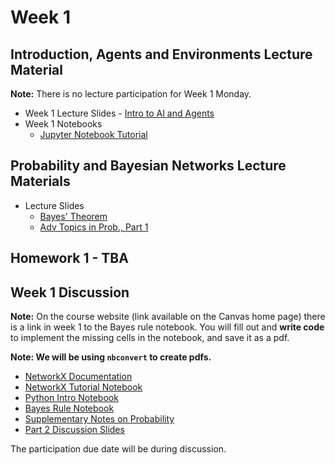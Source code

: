 # Week 1

## Introduction, Agents and Environments Lecture Material

**Note:** There is no lecture participation for Week 1 Monday.

- Week 1 Lecture Slides - [Intro to AI and Agents](https://drive.google.com/file/d/1jostf4D9ezDgqxJ4rRW9RfKyhNw9xjSi/view?usp=sharing)
- Week 1 Notebooks
  - [Jupyter Notebook Tutorial](https://drive.google.com/file/d/1n5p2kT7g0oQLzcLec2u10hFxfo5RORl0/view?usp=sharing)
<!--- [Worksheet 1](https://drive.google.com/file/d/1QvD5ScPa4OuSQYtxqu8yHf7pwYG0Jf0d/view?usp=sharing)-->

## Probability and Bayesian Networks Lecture Materials

- Lecture Slides
  - [Bayes' Theorem](https://drive.google.com/file/d/1j2C60MW0au1z6uCwX-2VD4yAjKo-UbDB/view?usp=sharing)
  - [Adv Topics in Prob., Part 1](https://drive.google.com/file/d/1c7KQ90XO69HU-Uhm-BjhZCLfkDtNyYTq/view?usp=sharing)

## Homework 1 - TBA 
<!--Due 11:59 PM Sunday, June 6](https://github.com/ucsd-cse150a-ss25/hw1)-->

## Week 1 Discussion

**Note:** On the course website (link available on the Canvas home page) there is a link in week 1 to the Bayes rule notebook. You will fill out and **write code** to implement the missing cells in the notebook, and save it as a pdf. 
<!--**Important for this week only: in Google Colab you can directly use your browser’s print command to export as a pdf. For mac, for example, this is `cmd+P`. In future classes, -->
**Note: We will be using `nbconvert` to create pdfs.**

<!--Note that for this week’s discussion **only**, we have extended the deadline to Wednesday 8:00AM to submit your notebooks.-->

- [NetworkX Documentation](https://networkx.org/documentation/stable/tutorial.html)
- [NetworkX Tutorial Notebook](https://colab.research.google.com/drive/1EicgkS9kM680RTI7I7XEi0An-7yDaZyz?usp=sharing)
- [Python Intro Notebook](https://colab.research.google.com/drive/1DZwWkSo9GOdyTdSAGW-sUTr3Xew79o1t?usp=sharing)
- [Bayes Rule Notebook](https://colab.research.google.com/drive/16dJgFCsftDb5IGXaBaE6rcsw9N9HazsW?usp=sharing)
- [Supplementary Notes on Probability](https://drive.google.com/file/d/1v0eUQrGOtc_1xlUz3PV1Xjyj6Yg36_53/view?usp=drive_link)
- [Part 2 Discussion Slides](https://drive.google.com/file/d/1YJrfNfi2LFQd1DQT19c52jOFlnxgeOgs/view?usp=sharing)

<!-- Reminder that this week (and future week) discussions will not be like week 1!-->
The participation due date will be during discussion.
